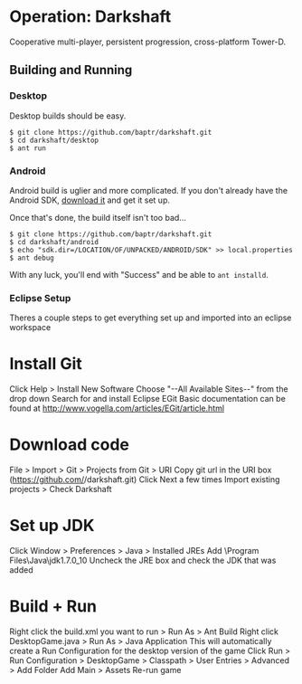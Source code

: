 Operation: Darkshaft
====================
Cooperative multi-player, persistent progression, cross-platform Tower-D.

Building and Running
--------------------

### Desktop
Desktop builds should be easy.

    $ git clone https://github.com/baptr/darkshaft.git
    $ cd darkshaft/desktop
    $ ant run

### Android
Android build is uglier and more complicated.
If you don't already have the Android SDK, [download it](http://developer.android.com/sdk/index.html) and get it set up.

Once that's done, the build itself isn't too bad...

    $ git clone https://github.com/baptr/darkshaft.git
    $ cd darkshaft/android
    $ echo "sdk.dir=/LOCATION/OF/UNPACKED/ANDROID/SDK" >> local.properties
    $ ant debug

With any luck, you'll end with "Success" and be able to `ant installd`.

### Eclipse Setup
Theres a couple steps to get everything set up and imported into an eclipse workspace

# Install Git
Click Help > Install New Software
Choose "--All Available Sites--" from the drop down
Search for and install Eclipse EGit
Basic documentation can be found at http://www.vogella.com/articles/EGit/article.html

# Download code
File > Import > Git > Projects from Git > URI
Copy git url in the URI box (https://github.com/<username>/darkshaft.git)
Click Next a few times
Import existing projects > Check Darkshaft

# Set up JDK
Click Window > Preferences > Java > Installed JREs
Add \Program Files\Java\jdk1.7.0_10
Uncheck the JRE box and check the JDK that was added

# Build + Run
Right click the build.xml you want to run > Run As > Ant Build
Right click DesktopGame.java > Run As > Java Application
This will automatically create a Run Configuration for the desktop version of the game
Click Run > Run Configuration > DesktopGame > Classpath > User Entries > Advanced > Add Folder
Add Main > Assets
Re-run game